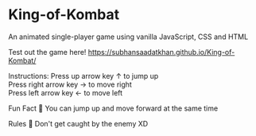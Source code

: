 # King-of-Kombat
An animated single-player game using vanilla JavaScript, CSS and HTML

Test out the game here! https://subhansaadatkhan.github.io/King-of-Kombat/

Instructions:
Press up arrow key ↑ to jump up <br />
Press right arrow key → to move right <br />
Press left arrow key ← to move left <br />

Fun Fact 🤪
You can jump up and move forward at the same time

Rules 🤫
Don't get caught by the enemy XD
 
